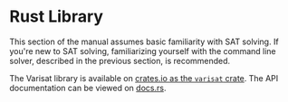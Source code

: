 # Rust Library

This section of the manual assumes basic familiarity with SAT solving. If
you're new to SAT solving, familiarizing yourself with the command line solver,
described in the previous section, is recommended.

The Varisat library is available on [crates.io as the `varisat`
crate][varisat-crate]. The API documentation can be viewed on [docs.rs].

[varisat-crate]:https://crates.io/crates/varisat
[docs.rs]:https://docs.rs/varisat/0.2.0/varisat/
